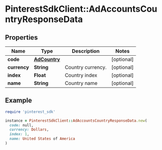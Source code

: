 # PinterestSdkClient::AdAccountsCountryResponseData

## Properties

| Name | Type | Description | Notes |
| ---- | ---- | ----------- | ----- |
| **code** | [**AdCountry**](AdCountry.md) |  | [optional] |
| **currency** | **String** | Country currency. | [optional] |
| **index** | **Float** | Country index | [optional] |
| **name** | **String** | Country name | [optional] |

## Example

```ruby
require 'pinterest_sdk'

instance = PinterestSdkClient::AdAccountsCountryResponseData.new(
  code: null,
  currency: Dollars,
  index: 1,
  name: United States of America
)
```

